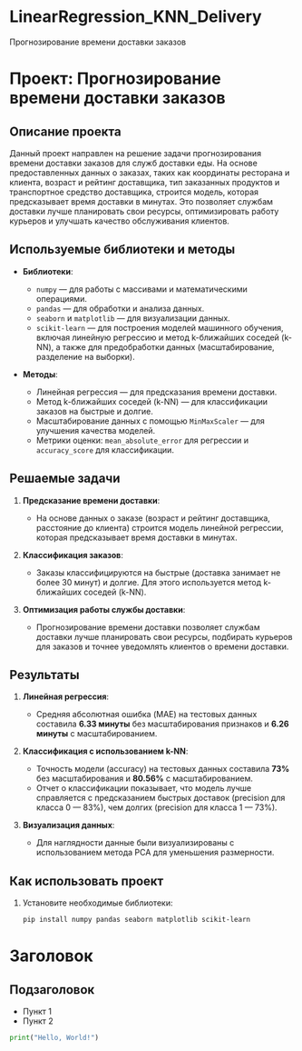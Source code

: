 # LinearRegression_KNN_Delivery
Прогнозирование времени доставки заказов

# Проект: Прогнозирование времени доставки заказов

## Описание проекта

Данный проект направлен на решение задачи прогнозирования времени доставки заказов для служб доставки еды. На основе предоставленных данных о заказах, таких как координаты ресторана и клиента, возраст и рейтинг доставщика, тип заказанных продуктов и транспортное средство доставщика, строится модель, которая предсказывает время доставки в минутах. Это позволяет службам доставки лучше планировать свои ресурсы, оптимизировать работу курьеров и улучшать качество обслуживания клиентов.

## Используемые библиотеки и методы

- **Библиотеки**:
  - `numpy` — для работы с массивами и математическими операциями.
  - `pandas` — для обработки и анализа данных.
  - `seaborn` и `matplotlib` — для визуализации данных.
  - `scikit-learn` — для построения моделей машинного обучения, включая линейную регрессию и метод k-ближайших соседей (k-NN), а также для предобработки данных (масштабирование, разделение на выборки).

- **Методы**:
  - Линейная регрессия — для предсказания времени доставки.
  - Метод k-ближайших соседей (k-NN) — для классификации заказов на быстрые и долгие.
  - Масштабирование данных с помощью `MinMaxScaler` — для улучшения качества моделей.
  - Метрики оценки: `mean_absolute_error` для регрессии и `accuracy_score` для классификации.

## Решаемые задачи

1. **Предсказание времени доставки**:
   - На основе данных о заказе (возраст и рейтинг доставщика, расстояние до клиента) строится модель линейной регрессии, которая предсказывает время доставки в минутах.

2. **Классификация заказов**:
   - Заказы классифицируются на быстрые (доставка занимает не более 30 минут) и долгие. Для этого используется метод k-ближайших соседей (k-NN).

3. **Оптимизация работы службы доставки**:
   - Прогнозирование времени доставки позволяет службам доставки лучше планировать свои ресурсы, подбирать курьеров для заказов и точнее уведомлять клиентов о времени доставки.

## Результаты

1. **Линейная регрессия**:
   - Средняя абсолютная ошибка (MAE) на тестовых данных составила **6.33 минуты** без масштабирования признаков и **6.26 минуты** с масштабированием.

2. **Классификация с использованием k-NN**:
   - Точность модели (accuracy) на тестовых данных составила **73%** без масштабирования и **80.56%** с масштабированием.
   - Отчет о классификации показывает, что модель лучше справляется с предсказанием быстрых доставок (precision для класса 0 — 83%), чем долгих (precision для класса 1 — 73%).

3. **Визуализация данных**:
   - Для наглядности данные были визуализированы с использованием метода PCA для уменьшения размерности.

## Как использовать проект

1. Установите необходимые библиотеки:
   ```bash
   pip install numpy pandas seaborn matplotlib scikit-learn

# Заголовок
## Подзаголовок
- Пункт 1
- Пункт 2

```python
print("Hello, World!")
